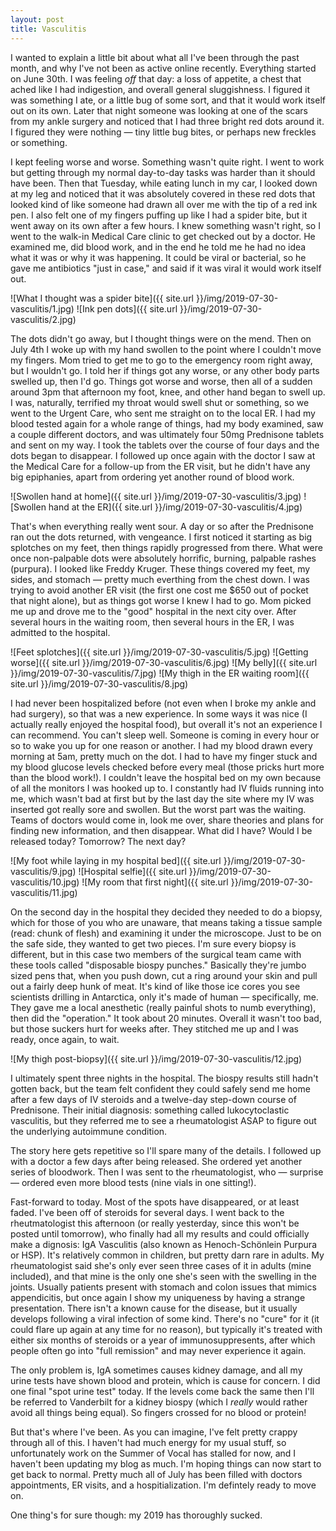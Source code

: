 ```yaml
---
layout: post
title: Vasculitis
---
```


I wanted to explain a little bit about what all I've been through the past month, and why I've not been as active online recently. Everything started on June 30th. I was feeling _off_ that day: a loss of appetite, a chest that ached like I had indigestion, and overall general sluggishness. I figured it was something I ate, or a little bug of some sort, and that it would work itself out on its own. Later that night someone was looking at one of the scars from my ankle surgery and noticed that I had three bright red dots around it. I figured they were nothing — tiny little bug bites, or perhaps new freckles or something.

I kept feeling worse and worse. Something wasn't quite right. I went to work but getting through my normal day-to-day tasks was harder than it should have been. Then that Tuesday, while eating lunch in my car, I looked down at my leg and noticed that it was absolutely covered in these red dots that looked kind of like someone had drawn all over me with the tip of a red ink pen. I also felt one of my fingers puffing up like I had a spider bite, but it went away on its own after a few hours. I knew something wasn't right, so I went to the walk-in Medical Care clinic to get checked out by a doctor. He examined me, did blood work, and in the end he told me he had no idea what it was or why it was happening. It could be viral or bacterial, so he gave me antibiotics "just in case," and said if it was viral it would work itself out.

![What I thought was a spider bite]({{ site.url }}/img/2019-07-30-vasculitis/1.jpg)
![Ink pen dots]({{ site.url }}/img/2019-07-30-vasculitis/2.jpg)

The dots didn't go away, but I thought things were on the mend. Then on July 4th I woke up with my hand swollen to the point where I couldn't move my fingers. Mom tried to get me to go to the emergency room right away, but I wouldn't go. I told her if things got any worse, or any other body parts swelled up, then I'd go. Things got worse and worse, then all of a sudden around 3pm that afternoon my foot, knee, and other hand began to swell up. I was, naturally, terrified my throat would swell shut or something, so we went to the Urgent Care, who sent me straight on to the local ER. I had my blood tested again for a whole range of things, had my body examined, saw a couple different doctors, and was ultimately four 50mg Prednisone tablets and sent on my way. I took the tablets over the course of four days and the dots began to disappear. I followed up once again with the doctor I saw at the Medical Care for a follow-up from the ER visit, but he didn't have any big epiphanies, apart from ordering yet another round of blood work.

![Swollen hand at home]({{ site.url }}/img/2019-07-30-vasculitis/3.jpg)
![Swollen hand at the ER]({{ site.url }}/img/2019-07-30-vasculitis/4.jpg)

That's when everything really went sour. A day or so after the Prednisone ran out the dots returned, with vengeance. I first noticed it starting as big splotches on my feet, then things rapidly progressed from there. What were once non-palpable dots were absolutely horrific, burning, palpable rashes (purpura). I looked like Freddy Kruger. These things covered my feet, my sides, and stomach — pretty much everthing from the chest down. I was trying to avoid another ER visit (the first one cost me $650 out of pocket that night alone), but as things got worse I knew I had to go. Mom picked me up and drove me to the "good" hospital in the next city over. After several hours in the waiting room, then several hours in the ER, I was admitted to the hospital.

![Feet splotches]({{ site.url }}/img/2019-07-30-vasculitis/5.jpg)
![Getting worse]({{ site.url }}/img/2019-07-30-vasculitis/6.jpg)
![My belly]({{ site.url }}/img/2019-07-30-vasculitis/7.jpg)
![My thigh in the ER waiting room]({{ site.url }}/img/2019-07-30-vasculitis/8.jpg)

I had never been hospitalized before (not even when I broke my ankle and had surgery), so that was a new experience. In some ways it was nice (I actually really enjoyed the hospital food), but overall it's not an experience I can recommend. You can't sleep well. Someone is coming in every hour or so to wake you up for one reason or another. I had my blood drawn every morning at 5am, pretty much on the dot. I had to have my finger stuck and my blood glucose levels checked before every meal (those pricks hurt more than the blood work!). I couldn't leave the hospital bed on my own because of all the monitors I was hooked up to. I constantly had IV fluids running into me, which wasn't bad at first but by the last day the site where my IV was inserted got really sore and swollen. But the worst part was the waiting. Teams of doctors would come in, look me over, share theories and plans for finding new information, and then disappear. What did I have? Would I be released today? Tomorrow? The next day?

![My foot while laying in my hospital bed]({{ site.url }}/img/2019-07-30-vasculitis/9.jpg)
![Hospital selfie]({{ site.url }}/img/2019-07-30-vasculitis/10.jpg)
![My room that first night]({{ site.url }}/img/2019-07-30-vasculitis/11.jpg)

On the second day in the hospital they decided they needed to do a biopsy, which for those of you who are unaware, that means taking a tissue sample (read: chunk of flesh) and examining it under the microscope. Just to be on the safe side, they wanted to get two pieces. I'm sure every biopsy is different, but in this case two members of the surgical team came with these tools called "disposable biospy punches." Basically they're jumbo sized pens that, when you push down, cut a ring around your skin and pull out a fairly deep hunk of meat. It's kind of like those ice cores you see scientists drilling in Antarctica, only it's made of human — specifically, me. They gave me a local anesthetic (really painful shots to numb everything), then did the "operation." It took about 20 minutes. Overall it wasn't too bad, but those suckers hurt for weeks after. They stitched me up and I was ready, once again, to wait.

![My thigh post-biopsy]({{ site.url }}/img/2019-07-30-vasculitis/12.jpg)

I ultimately spent three nights in the hospital. The biospy results still hadn't gotten back, but the team felt confident they could safely send me home after a few days of IV steroids and a twelve-day step-down course of Prednisone. Their initial diagnosis: something called lukocytoclastic vasculitis, but they referred me to see a rheumatologist ASAP to figure out the underlying autoimmune condition. 

The story here gets repetitive so I'll spare many of the details. I followed up with a doctor a few days after being released. She ordered yet another series of bloodwork. Then I was sent to the rheumatologist, who — surprise — ordered even more blood tests (nine vials in one sitting!). 

Fast-forward to today. Most of the spots have disappeared, or at least faded. I've been off of steroids for several days. I went back to the rheutmatologist this afternoon (or really yesterday, since this won't be posted until tomorrow), who finally had all my results and could officially make a dignosis: IgA Vasculitis (also known as Henoch-Schönlein Purpura or HSP). It's relatively common in children, but pretty darn rare in adults. My rheumatologist said she's only ever seen three cases of it in adults (mine included), and that mine is the only one she's seen with the swelling in the joints. Usually patients present with stomach and colon issues that mimics appendicitis, but once again I show my uniqueness by having a strange presentation. There isn't a known cause for the disease, but it usually develops following a viral infection of some kind. There's no "cure" for it (it could flare up again at any time for no reason), but typically it's treated with either six months of steroids or a year of immunosuppresents, after which people often go into "full remission" and may never experience it again.

The only problem is, IgA sometimes causes kidney damage, and all my urine tests have shown blood and protein, which is cause for concern. I did one final "spot urine test" today. If the levels come back the same then I'll be referred to Vanderbilt for a kidney biospy (which I _really_ would rather avoid all things being equal). So fingers crossed for no blood or protein!

But that's where I've been. As you can imagine, I've felt pretty crappy through all of this. I haven't had much energy for my usual stuff, so unfortunately work on the Summer of Vocal has stalled for now, and I haven't been updating my blog as much. I'm hoping things can now start to get back to normal. Pretty much all of July has been filled with doctors appointments, ER visits, and a hospitialization. I'm defintely ready to move on.

One thing's for sure though: my 2019 has thoroughly sucked.
